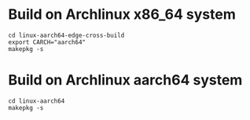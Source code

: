 # Build on Archlinux x86_64 system

    cd linux-aarch64-edge-cross-build
    export CARCH="aarch64"
    makepkg -s
    
# Build on Archlinux aarch64 system

    cd linux-aarch64
    makepkg -s
